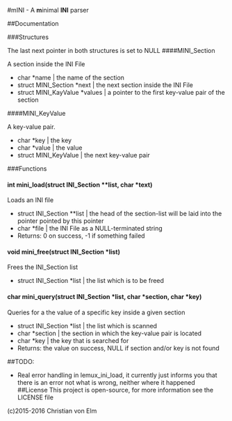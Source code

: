 #mINI - A **m**inimal **INI** parser

##Documentation

###Structures

The last next pointer in both structures is set to NULL
####MINI\_Section

A section inside the INI File

- char \*name | the name of the section
- struct MINI\_Section \*next | the next section inside the INI File
- struct MINI\_KayValue \*values | a pointer to the first key-value pair of the section

####MINI\_KeyValue

A key-value pair.

- char \*key | the key
- char \*value | the value
- struct MINI\_KeyValue | the next key-value pair

###Functions

#### int mini\_load(struct INI\_Section \*\*list, char \*text)

Loads an INI file

- struct INI\_Section \*\*list | the head of the section-list will be laid into the pointer pointed by this pointer
- char \*file | the INI File as a NULL-terminated string
- Returns: 0 on success, -1 if something failed

#### void mini\_free(struct INI\_Section \*list)
Frees the INI\_Section list

- struct INI\_Section \*list | the list which is to be freed

#### char mini\_query(struct INI\_Section \*list, char \*section, char \*key)
Queries for a the value of a specific key inside a given section

- struct INI\_Section \*list | the list which is scanned
- char \*section | the section in which the key-value pair is located
- char \*key | the key that is searched for
- Returns: the value on success, NULL if section and/or key is not found

##TODO:

- Real error handling in lemux\_ini\_load, it currently just informs you that there is an error 
  not what is wrong, neither where it happened
##License
This project is open-source, for more information see the LICENSE
file

(c)2015-2016 Christian von Elm
